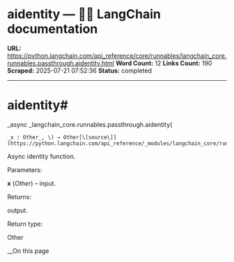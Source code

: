 # aidentity — 🦜🔗 LangChain  documentation

**URL:** https://python.langchain.com/api_reference/core/runnables/langchain_core.runnables.passthrough.aidentity.html
**Word Count:** 12
**Links Count:** 190
**Scraped:** 2025-07-21 07:52:36
**Status:** completed

---

# aidentity\#

_async _langchain\_core.runnables.passthrough.aidentity\(

    _x : Other_, \) → Other[\[source\]](https://python.langchain.com/api_reference/_modules/langchain_core/runnables/passthrough.html#aidentity)\#     

Async identity function.

Parameters:     

**x** \(_Other_\) – input.

Returns:     

output.

Return type:     

Other

__On this page
